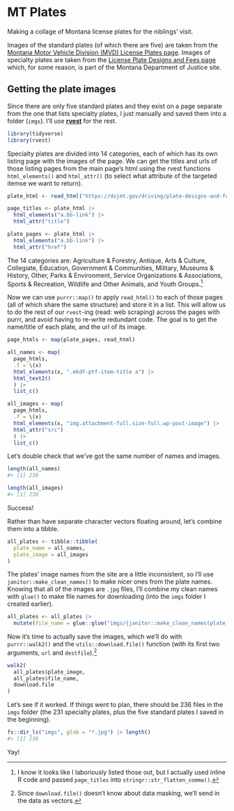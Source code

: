 
<!-- README.md is generated from README.Rmd. Please edit that file -->

# MT Plates

Making a collage of Montana license plates for the niblings’ visit.

Images of the standard plates (of which there are five) are taken from
the [Montana Motor Vehicle Division (MVD) License Plates
page](https://www.dmvusa.com/statelink.php?id=425). Images of specialty
plates are taken from the [License Plate Designs and Fees
page](https://dojmt.gov/driving/plate-designs-and-fees/) which, for some
reason, is part of the Montana Department of Justice site.

## Getting the plate images

Since there are only five standard plates and they exist on a page
separate from the one that lists specialty plates, I just manually and
saved them into a folder (`imgs`). I’ll use
[**rvest**](https://rvest.tidyverse.org/index.html) for the rest.

``` r
library(tidyverse)
library(rvest)
```

Specialty plates are divided into 14 categories, each of which has its
own listing page with the images of the page. We can get the titles and
urls of those listing pages from the main page’s html using the rvest
functions `html_elements()` and `html_attr()` (to select what attribute
of the targeted itemse we want to return).

``` r
plate_html <- read_html("https://dojmt.gov/driving/plate-designs-and-fees/")

page_titles <- plate_html |>
  html_elements("a.bb-link") |>
  html_attr("title")

plate_pages <- plate_html |>
  html_elements("a.bb-link") |>
  html_attr("href")
```

The 14 categories are: Agriculture & Forestry, Antique, Arts & Culture,
Collegiate, Education, Government & Communities, Military, Museums &
History, Other, Parks & Environment, Service Organizations &
Associations, Sports & Recreation, Wildlife and Other Animals, and Youth
Groups.[^1]

Now we can use `purrr::map()` to apply `read_html()` to each of those
pages (all of which share the same structure) and store it in a list.
This will allow us to do the rest of our `rvest`-ing (read: web
scraping) across the pages with purrr, and avoid having to re-write
redundant code. The goal is to get the name/title of each plate, and the
url of its image.

``` r
page_htmls <- map(plate_pages, read_html)

all_names <- map(
  page_htmls, 
  .f = \(x) 
  html_elements(x, ".mkdf-ptf-item-title a") |> 
  html_text2()
  ) |>
  list_c()

all_images <- map(
  page_htmls, 
  .f = \(x)
  html_elements(x, "img.attachment-full.size-full.wp-post-image") |> 
  html_attr("src")
  ) |>
  list_c()
```

Let’s double check that we’ve got the same number of names and images.

``` r
length(all_names)
#> [1] 230

length(all_images)
#> [1] 230
```

Success!

Rather than have separate character vectors floating around, let’s
combine them into a tibble.

``` r
all_plates <- tibble::tibble(
  plate_name = all_names,
  plate_image = all_images
)
```

The plates’ image names from the site are a little inconsistent, so I’ll
use `janitor::make_clean_names()` to make nicer ones from the plate
names. Knowing that all of the images are `.jpg` files, I’ll combine my
clean names with `glue()` to make file names for downloading (into the
`imgs` folder I created earlier).

``` r
all_plates <- all_plates |>
  mutate(file_name = glue::glue("imgs/{janitor::make_clean_names(plate_name)}.jpg"))
```

Now it’s time to actually save the images, which we’ll do with
`purrr::walk2()` and the `utils::download.file()` function (with its
first two arguments, `url` and `destfile`).[^2]

``` r
walk2(
  all_plates$plate_image,
  all_plates$file_name,
  download.file
)
```

Let’s see if it worked. If things went to plan, there should be 236
files in the `imgs` folder (the 231 specialty plates, plus the five
standard plates I saved in the beginning).

``` r
fs::dir_ls("imgs", glob = "*.jpg") |> length()
#> [1] 236
```

Yay!

[^1]: I know it looks like I laboriously listed those out, but I
    actually used inline R code and passed `page_titles` into
    `stringr::str_flatten_comma()`.

[^2]: Since `download.file()` doesn’t know about data masking, we’ll
    send in the data as vectors.
